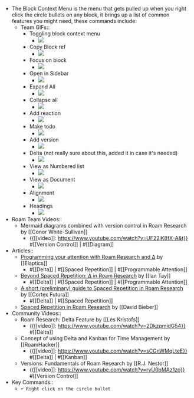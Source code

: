 - The Block Context Menu is the menu that gets pulled up when you right click the circle bullets on any block, it brings up a list of common features you might need, these commands include:  
    - Team GIFs::
        - Toggling block context menu
            - ![](https://firebasestorage.googleapis.com/v0/b/firescript-577a2.appspot.com/o/imgs%2Fapp%2Fhelp-documentation%2FrqEvtSIXXI.gif?alt=media&token=90085112-75bf-4ab3-aa92-a37bfbce372f)
        - Copy Block ref
            - ![](https://firebasestorage.googleapis.com/v0/b/firescript-577a2.appspot.com/o/imgs%2Fapp%2Fhelp-documentation%2FtLOCTkDJmh.gif?alt=media&token=6b686749-3e4a-4809-9841-6b1e9703073c)
        - Focus on block
            - ![](https://firebasestorage.googleapis.com/v0/b/firescript-577a2.appspot.com/o/imgs%2Fapp%2Fhelp-documentation%2FBtS-Wl25jF.gif?alt=media&token=a238e6c8-30e3-4a69-b60f-87499a6f4a68)
        - Open in Sidebar
            - ![](https://firebasestorage.googleapis.com/v0/b/firescript-577a2.appspot.com/o/imgs%2Fapp%2Fhelp-documentation%2Fw4RyQL5NLd.gif?alt=media&token=13659f0d-2c0c-4713-8b3a-de6a5edf7dfa)
        - Expand All
            - ![](https://firebasestorage.googleapis.com/v0/b/firescript-577a2.appspot.com/o/imgs%2Fapp%2Fhelp-documentation%2FrzIXmWpaCv.gif?alt=media&token=be0bd209-0c50-43c5-b967-bd6ab81200ff)
        - Collapse all
            - ![](https://firebasestorage.googleapis.com/v0/b/firescript-577a2.appspot.com/o/imgs%2Fapp%2Fhelp-documentation%2FABF_970huX.gif?alt=media&token=30b746a7-6213-48da-886c-e9d8cb455d80)
        - Add reaction
            - ![](https://firebasestorage.googleapis.com/v0/b/firescript-577a2.appspot.com/o/imgs%2Fapp%2Fhelp-documentation%2FQLZYo7bsRj.gif?alt=media&token=e3c0ac44-f2eb-475f-889f-4605b89db241)
        - Make todo
            - ![](https://firebasestorage.googleapis.com/v0/b/firescript-577a2.appspot.com/o/imgs%2Fapp%2Fhelp-documentation%2FmVnuTJLLlq.gif?alt=media&token=528fd198-da64-4a21-80c2-8bd6007ba018)
        - Add version
            - ![](https://firebasestorage.googleapis.com/v0/b/firescript-577a2.appspot.com/o/imgs%2Fapp%2Fhelp-documentation%2FHNrxPTA3gs.gif?alt=media&token=ad1b8585-b52f-4356-b1b8-1aa109c5f7e3)
        - Delta (not really sure about this, added it in case it's needed)
            - ![](https://firebasestorage.googleapis.com/v0/b/firescript-577a2.appspot.com/o/imgs%2Fapp%2Fhelp-documentation%2F7vwTMYhLgA.gif?alt=media&token=3ac40f9a-f03b-4aef-a3f5-7e3e0f88800c)
        - View as Numbered list
            - ![](https://firebasestorage.googleapis.com/v0/b/firescript-577a2.appspot.com/o/imgs%2Fapp%2Fhelp-documentation%2FXKIKHxUwZn.gif?alt=media&token=1290607c-b3e4-4ce2-a3bf-47afc371aaf9)
        - View as Document
            - ![](https://firebasestorage.googleapis.com/v0/b/firescript-577a2.appspot.com/o/imgs%2Fapp%2Fhelp-documentation%2FtIl23mRzPT.gif?alt=media&token=0b09348e-e48a-45d3-b645-344d4a66f76c)
        - Alignment
            - ![](https://firebasestorage.googleapis.com/v0/b/firescript-577a2.appspot.com/o/imgs%2Fapp%2Fhelp-documentation%2FNj8xa_j0-O.gif?alt=media&token=eef46bee-f56c-4974-b119-f87a14b11b2b)
        - Headings 
            - ![](https://firebasestorage.googleapis.com/v0/b/firescript-577a2.appspot.com/o/imgs%2Fapp%2Fhelp-documentation%2FCOTx6OZnuD.gif?alt=media&token=a3375edb-1083-4dbb-b5ac-042b7b91dbdc)
- Roam Team Videos::
    - Mermaid diagrams combined with version control in Roam Research by [[Conor White-Sullivan]]
        - {{[[video]]: https://www.youtube.com/watch?v=UF22iK8fX-A&t}}
#[[Version Control]] | #[[Diagram]]
- Articles::
    - [Programming your attention with Roam Research and ∆](https://elaptics.co.uk/journal/roam-research-programmable-attention/) by [[Elaptics]]
        - #[[Delta]] | #[[Spaced Repetition]] | #[[Programmable Attention]]
    - [Beyond Spaced Repetition: Δ in Roam Research](https://www.iantay.dev/post/beyond-spaced-repetition-%CE%B4-in-roam-research/) by [[Ian Tay]]
        - #[[Delta]] | #[[Spaced Repetition]] | #[[Programmable Attention]]
    - [A short (preliminary) guide to Spaced Repetition in Roam Research](https://www.cortexfutura.com/preliminary-spaced-repetition-roam/) by [[Cortex Futura]]
        - #[[Delta]] | #[[Spaced Repetition]] 
    - [Spaced Repetition in Roam Research](https://davidbieber.com/snippets/2021-01-02-spaced-repetition-in-roam-research/) by [[David Bieber]]
- Community Videos::
    - Roam Research: Delta Feature by [[Les Kristofs]]
        - {{[[video]]: https://www.youtube.com/watch?v=2DkzqmidG54}}
#[[Delta]]
    - Concept of using Delta and Kanban for Time Management by [[RoamHacker]]
        - {{[[video]]: https://www.youtube.com/watch?v=sCGnWMqLteE}}
#[[Delta]] | #[[Kanban]]
    - Versions: Fundamentals of Roam Research by [[R.J. Nestor]]
        - {{[[video]]: https://www.youtube.com/watch?v=ryU0bMAz1zo}}
#[[Version Control]] 
- Key Commands::
    - `⬅ Right click on the circle bullet`
